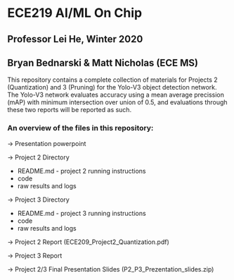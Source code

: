 # ECE219 AI/ML On Chip
## Professor Lei He, Winter 2020
## Bryan Bednarski & Matt Nicholas (ECE MS)

This repository contains a complete collection of materials for Projects 2 (Quantization) and 3 (Pruning) for the Yolo-V3 object detection network. The Yolo-V3 network evaluates accuracy using a mean average precission (mAP) with minimum intersection over union of 0.5, and evaluations through these two reports will be reported as such.

### An overview of the files in this repository:
-> Presentation powerpoint

-> Project 2 Directory
  - README.md - project 2 running instructions
  - code
  - raw results and logs
  
-> Project 3 Directory
  - README.md - project 3 running instructions
  - code
  - raw results and logs

-> Project 2 Report (ECE209_Project2_Quantization.pdf)

-> Project 3 Report

-> Project 2/3 Final Presentation Slides (P2_P3_Prezentation_slides.zip)
  
  
